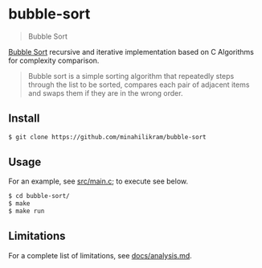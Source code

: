 # bubble-sort

> Bubble Sort

[Bubble Sort](http://en.wikipedia.org/wiki/Bubble_sort) recursive and iterative implementation based on C Algorithms for complexity comparison.

> Bubble sort is a simple sorting algorithm that repeatedly steps through the list to be sorted, 
compares each pair of adjacent items and swaps them if they are in the wrong order. 

## Install

```sh
$ git clone https://github.com/minahilikram/bubble-sort
```

## Usage

For an example, see [src/main.c](https://github.com/minahilikram/bubble-sort/blob/master/src/main.c); to execute see below.

```sh
$ cd bubble-sort/
$ make
$ make run
```

## Limitations

For a complete list of limitations, see [docs/analysis.md](https://github.com/minahilikram/bubble-sort/blob/master/docs/analysis.md).
